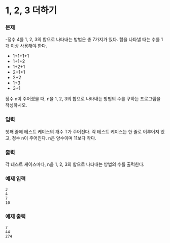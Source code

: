 # 1, 2, 3 더하기
### 문제 

-정수 4를 1, 2, 3의 합으로 나타내는 방법은 총 7가지가 있다. 합을 나타낼 때는 수를 1개 이상 사용해야 한다.

- 1+1+1+1
- 1+1+2
- 1+2+1
- 2+1+1
- 2+2
- 1+3
- 3+1

정수 n이 주어졌을 때, n을 1, 2, 3의 합으로 나타내는 방법의 수를 구하는 프로그램을 작성하시오.

### 입력

첫째 줄에 테스트 케이스의 개수 T가 주어진다. 각 테스트 케이스는 한 줄로 이루어져 있고, 정수 n이 주어진다. n은 양수이며 11보다 작다.

### 출력

각 테스트 케이스마다, n을 1, 2, 3의 합으로 나타내는 방법의 수를 출력한다.

### 예제 입력

~~~
3
4
7
10
~~~

### 예제 출력

~~~
7
44
274
~~~
